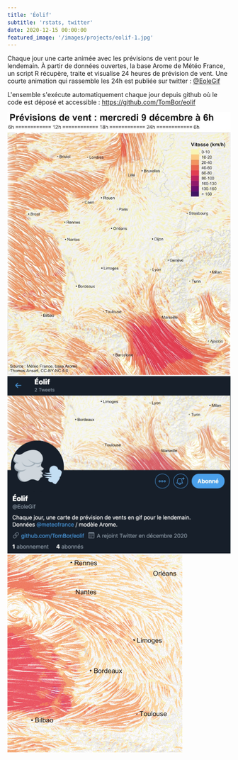 ```yaml
---
title: 'Éolif'
subtitle: 'rstats, twitter'
date: 2020-12-15 00:00:00
featured_image: '/images/projects/eolif-1.jpg'
---
```


Chaque jour une carte animée avec les prévisions de vent pour le lendemain.
À partir de données ouvertes, la base Arome de Météo France, un script R récupère, traite et visualise 24 heures de prévision de vent. Une courte animation qui rassemble les 24h est publiée sur twitter : [@EoleGif](https://twitter.com/EoleGif)

L'ensemble s'exécute automatiquement chaque jour depuis github où le code est déposé et accessible : https://github.com/TomBor/eolif


<div class="gallery" data-columns="3">
	<img src="/images/projects/eolif-1.jpg">
	<img src="/images/projects/eolif-2.jpg">
	<img src="/images/projects/eolif-3.gif">
</div>
